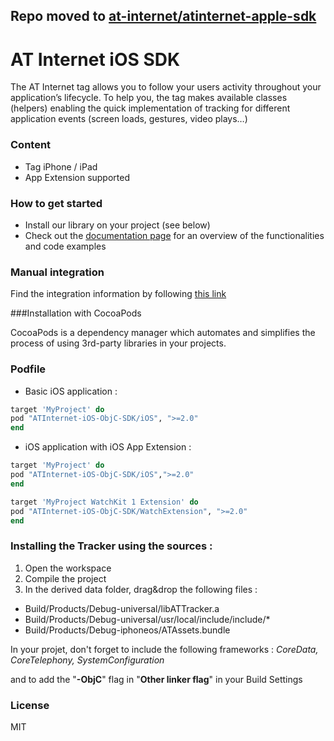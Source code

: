 ## Repo moved to [at-internet/atinternet-apple-sdk](https://github.com/at-internet/atinternet-apple-sdk)

# AT Internet iOS SDK
The AT Internet tag allows you to follow your users activity throughout your application’s lifecycle.
To help you, the tag makes available classes (helpers) enabling the quick implementation of tracking for different application events (screen loads, gestures, video plays…)

### Content
* Tag iPhone / iPad
* App Extension supported

### How to get started
- Install our library on your project (see below)
- Check out the [documentation page] for an overview of the functionalities and code examples

### Manual integration
Find the integration information by following [this link]

###Installation with CocoaPods

CocoaPods is a dependency manager which automates and simplifies the process of using 3rd-party libraries in your projects.

### Podfile

- Basic iOS application : 

```ruby
target 'MyProject' do
pod "ATInternet-iOS-ObjC-SDK/iOS", ">=2.0"
end
```

- iOS application with iOS App Extension : 

```ruby
target 'MyProject' do
pod "ATInternet-iOS-ObjC-SDK/iOS",">=2.0"
end

target 'MyProject WatchKit 1 Extension' do
pod "ATInternet-iOS-ObjC-SDK/WatchExtension", ">=2.0"
end
```

### Installing the Tracker using the sources : 

1. Open the workspace
2. Compile the project
3. In the derived data folder, drag&drop the following files : 
* Build/Products/Debug-universal/libATTracker.a
* Build/Products/Debug-universal/usr/local/include/include/*
* Build/Products/Debug-iphoneos/ATAssets.bundle

In your projet, don't forget to include the following frameworks : 
_CoreData, CoreTelephony, SystemConfiguration_

and to add the "**-ObjC**" flag in "**Other linker flag**" in your Build Settings


### License
MIT


[this link]: <http://developers.atinternet-solutions.com/ios-en/getting-started-en/integration-of-the-objective-c-library-ios-en/>
[documentation page]: <http://developers.atinternet-solutions.com/ios-en/getting-started-en/integration-of-the-objective-c-library-ios-en/>
